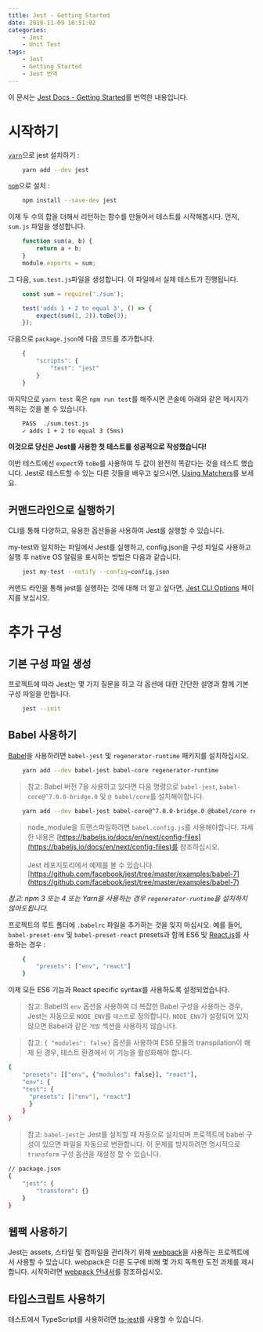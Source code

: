 ```yaml
---
title: Jest - Getting Started
date: 2018-11-09 10:51:02
categories:
    - Jest
    - Unit Test
tags:
    - Jest
    - Getting Started
    - Jest 번역
---
```


이 문서는 [Jest Docs - Getting Started](https://jestjs.io/docs/en/getting-started)를 번역한 내용입니다.

# 시작하기

[`yarn`](https://yarnpkg.com/en/package/jest)으로 jest 설치하기 :
``` bash
    yarn add --dev jest
```

[`npm`](https://www.npmjs.com/)으로 설치 :
``` bash
    npm install --save-dev jest
```

이제 두 수의 합을 더해서 리턴하는 함수를 만들어서 테스트를 시작해봅시다. 먼저, `sum.js` 파일을 생성합니다.

``` javascript
    function sum(a, b) {
        return a + b;
    }
    module.exports = sum;
```
그 다음, `sum.test.js`파일을 생성합니다. 이 파일에서 실제 테스트가 진행됩니다.

``` javascript
    const sum = require('./sum');

    test('adds 1 + 2 to equal 3', () => {
        expect(sum(1, 2)).toBe(3);
    });
```

다음으로 `package.json`에 다음 코드를 추가합니다.
``` javascript
    {
        "scripts": {
            "test": "jest"
        }
    }
```

마지막으로 `yarn test` 혹은 `npm run test`를 해주시면 콘솔에 아래와 같은 메시지가 찍히는 것을 볼 수 있습니다.

``` bash
    PASS  ./sum.test.js
    ✓ adds 1 + 2 to equal 3 (5ms)
```

**이것으로 당신은 Jest를 사용한 첫 테스트를 성공적으로 작성했습니다!**


이번 테스트에선 `expect`와 `toBe`를 사용하여 두 값이 완전히 똑같다는 것을 테스트 했습니다. Jest로 테스트할 수 있는 다른 것들을 배우고 싶으시면, [Using Matchers](https://jestjs.io/docs/en/using-matchers)를 보세요.



## 커맨드라인으로 실행하기

CLI를 통해 다양하고, 유용한 옵션들을 사용하여 Jest를 실행할 수 있습니다.

my-test와 일치하는 파일에서 Jest를 실행하고, config.json을 구성 파일로 사용하고 실행 후 native OS 알림을 표시하는 방법은 다음과 같습니다.
``` bash
    jest my-test --notify --config=config.json
```

커맨드 라인을 통해 jest를 실행하는 것에 대해 더 알고 싶다면, [Jest CLI Options](https://jestjs.io/docs/en/cli) 페이지를 보십시오.


# 추가 구성

## 기본 구성 파일 생성
프로젝트에 따라 Jest는 몇 가지 질문을 하고 각 옵션에 대한 간단한 설명과 함께 기본 구성 파일을 만듭니다.
``` bash
    jest --init
```

## Babel 사용하기
[Babel](https://babeljs.io/)을 사용하려면 `babel-jest` 및 `regenerator-runtime` 패키지를 설치하십시오.
``` bash
    yarn add --dev babel-jest babel-core regenerator-runtime
```

> 참고: Babel 버전 7을 사용하고 있다면 다음 명령으로 `babel-jest`, `babel-core@^7.0.0-bridge.0` 및 `@ babel/core`를 설치해야합니다.

``` bash
    yarn add --dev babel-jest babel-core@^7.0.0-bridge.0 @babel/core regenerator-runtime
```
> node_module을 트랜스파일하려면 `babel.config.js`를 사용해야합니다. 자세한 내용은 [https://babeljs.io/docs/en/next/config-files](https://babeljs.io/docs/en/next/config-files)를 참조하십시오.<br /><br />Jest 레포지토리에서 예제를 볼 수 있습니다.<br />[https://github.com/facebook/jest/tree/master/examples/babel-7](https://github.com/facebook/jest/tree/master/examples/babel-7)


_참고: npm 3 또는 4 또는 Yarn을 사용하는 경우 `regenerator-runtime`을 설치하지 않아도됩니다._

프로젝트의 루트 폴더에 `.babelrc` 파일을 추가하는 것을 잊지 마십시오. 예를 들어, `babel-preset-env` 및 `babel-preset-react` presets과 함께 ES6 및 [React.js](https://reactjs.org/)를 사용하는 경우 :

``` bash
    {
        "presets": ["env", "react"]
    }
```

이제 모든 ES6 기능과 React specific syntax를 사용하도록 설정되었습니다.

> 참고: Babel의 `env` 옵션을 사용하여 더 복잡한 Babel 구성을 사용하는 경우, Jest는 자동으로 `NODE_ENV`를 `테스트`로 정의합니다. `NODE_ENV`가 설정되어 있지 않으면 Babel과 같은 `개발` 섹션을 사용하지 않습니다.

> 참고: `{ "modules": false}` 옵션을 사용하여 ES6 모듈의 transpilation이 해제 된 경우, 테스트 환경에서 이 기능을 활성화해야 합니다.

``` bash
{
    "presets": [["env", {"modules": false}], "react"],
    "env": {
    "test": {
      "presets": [["env"], "react"]
      }
    }
}
```

> 참고: `babel-jest`는 Jest를 설치할 때 자동으로 설치되며 프로젝트에 babel 구성이 있으면 파일을 자동으로 변환합니다. 이 문제를 방지하려면 명시적으로 `transform` 구성 옵션을 재설정 할 수 있습니다.
``` bash
// package.json
{
    "jest": {
        "transform": {}
    }
}
```

## 웹팩 사용하기
Jest는 assets, 스타일 및 컴파일을 관리하기 위해 [webpack](https://webpack.github.io/)을 사용하는 프로젝트에서 사용할 수 있습니다. webpack은 다른 도구에 비해 몇 가지 독특한 도전 과제를 제시합니다. 시작하려면 [webpack 안내서](https://jestjs.io/docs/en/webpack)를 참조하십시오.

## 타입스크립트 사용하기
테스트에서 TypeScript를 사용하려면 [ts-jest](https://github.com/kulshekhar/ts-jest)를 사용할 수 있습니다.